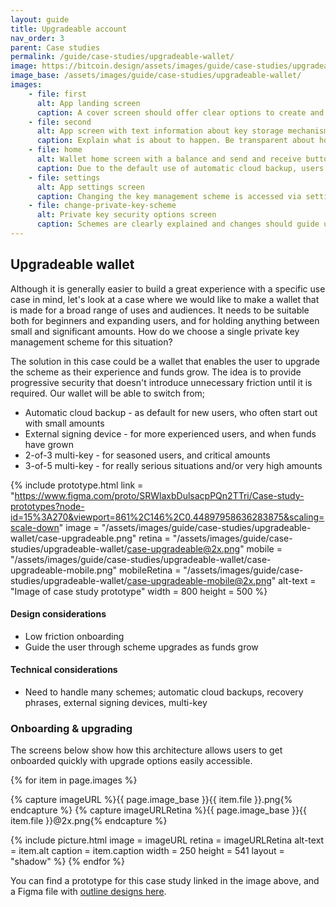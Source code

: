```yaml
---
layout: guide
title: Upgradeable account
nav_order: 3
parent: Case studies
permalink: /guide/case-studies/upgradeable-wallet/
image: https://bitcoin.design/assets/images/guide/case-studies/upgradeable-wallet/upgradeable-wallet-preview.jpg
image_base: /assets/images/guide/case-studies/upgradeable-wallet/
images:
    - file: first
      alt: App landing screen
      caption: A cover screen should offer clear options to create and import wallets.
    - file: second
      alt: App screen with text information about key storage mechanisms
      caption: Explain what is about to happen. Be transparent about how the private key is stored and the risks. Advanced options can be placed on a separate page.
    - file: home
      alt: Wallet home screen with a balance and send and receive buttons
      caption: Due to the default use of automatic cloud backup, users can quickly reach the wallet home screen
    - file: settings
      alt: App settings screen
      caption: Changing the key management scheme is accessed via settings.
    - file: change-private-key-scheme
      alt: Private key security options screen
      caption: Schemes are clearly explained and changes should guide users through the steps involved.
---
```


<!--

Editor's notes

-->

## Upgradeable wallet

Although it is generally easier to build a great experience with a specific use case in mind, let's look at a case where we would like to make a wallet that is made for a broad range of uses and audiences. It needs to be suitable both for beginners and expanding users, and for holding anything between small and significant amounts. How do we choose a single private key management scheme for this situation?

The solution in this case could be a wallet that enables the user to upgrade the scheme as their experience and funds grow. The idea is to provide progressive security that doesn't introduce unnecessary friction until it is required. Our wallet will be able to switch from;

- Automatic cloud backup - as default for new users, who often start out with small amounts
- External signing device - for more experienced users, and when funds have grown
- 2-of-3 multi-key - for seasoned users, and critical amounts
- 3-of-5 multi-key - for really serious situations and/or very high amounts

{% include prototype.html
   link = "https://www.figma.com/proto/SRWlaxbDulsacpPQn2TTri/Case-study-prototypes?node-id=15%3A270&viewport=861%2C146%2C0.44897958636283875&scaling=scale-down"
   image = "/assets/images/guide/case-studies/upgradeable-wallet/case-upgradeable.png"
   retina = "/assets/images/guide/case-studies/upgradeable-wallet/case-upgradeable@2x.png"
   mobile = "/assets/images/guide/case-studies/upgradeable-wallet/case-upgradeable-mobile.png"
   mobileRetina = "/assets/images/guide/case-studies/upgradeable-wallet/case-upgradeable-mobile@2x.png"
   alt-text = "Image of case study prototype"
   width = 800
   height = 500
%}

#### Design considerations
- Low friction onboarding
- Guide the user through scheme upgrades as funds grow

#### Technical considerations
- Need to handle many schemes; automatic cloud backups, recovery phrases, external signing devices, multi-key

### Onboarding & upgrading

The screens below show how this architecture allows users to get onboarded quickly with upgrade options easily accessible.

<div class="image-slide-gallery">

{% for item in page.images %}

{% capture imageURL %}{{ page.image_base }}{{ item.file }}.png{% endcapture %}
{% capture imageURLRetina %}{{ page.image_base }}{{ item.file }}@2x.png{% endcapture %}

{% include picture.html
   image = imageURL
   retina = imageURLRetina
   alt-text = item.alt
   caption = item.caption
   width = 250
   height = 541
   layout = "shadow"
%}
{% endfor %}

</div>

You can find a prototype for this case study linked in the image above, and a Figma file with [outline designs here](https://www.figma.com/file/SRWlaxbDulsacpPQn2TTri/Case-study-prototypes?node-id=15%3A269).
